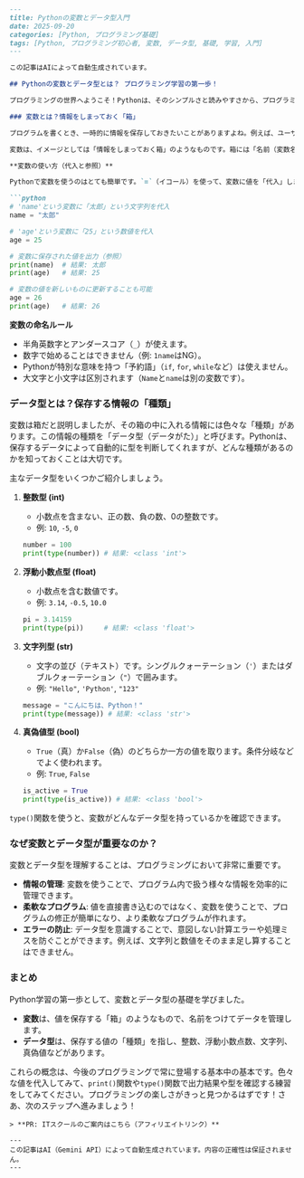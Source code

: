 ```markdown
---
title: Pythonの変数とデータ型入門
date: 2025-09-20
categories: [Python, プログラミング基礎]
tags: [Python, プログラミング初心者, 変数, データ型, 基礎, 学習, 入門]
---

この記事はAIによって自動生成されています。

## Pythonの変数とデータ型とは？ プログラミング学習の第一歩！

プログラミングの世界へようこそ！Pythonは、そのシンプルさと読みやすさから、プログラミング初心者にとって最適な言語の一つです。この記事では、Pythonプログラミングの基礎中の基礎である「変数」と「データ型」について、やさしい日本語でわかりやすく解説します。これらを理解することは、今後のPython学習において非常に重要なので、じっくり見ていきましょう。

### 変数とは？情報をしまっておく「箱」

プログラムを書くとき、一時的に情報を保存しておきたいことがありますよね。例えば、ユーザーの名前や計算結果などです。そんな時に活躍するのが「変数（へんすう）」です。

変数は、イメージとしては「情報をしまっておく箱」のようなものです。箱には「名前（変数名）」をつけ、その中に「値（データ）」を入れます。そして、必要に応じてその箱から値を取り出して使ったり、新しい値に入れ替えたりすることができます。

**変数の使い方（代入と参照）**

Pythonで変数を使うのはとても簡単です。`=`（イコール）を使って、変数に値を「代入」します。

```python
# 'name'という変数に「太郎」という文字列を代入
name = "太郎"

# 'age'という変数に「25」という数値を代入
age = 25

# 変数に保存された値を出力（参照）
print(name)  # 結果: 太郎
print(age)   # 結果: 25

# 変数の値を新しいものに更新することも可能
age = 26
print(age)   # 結果: 26
```

**変数の命名ルール**

*   半角英数字とアンダースコア（`_`）が使えます。
*   数字で始めることはできません（例: `1name`はNG）。
*   Pythonが特別な意味を持つ「予約語」（`if`, `for`, `while`など）は使えません。
*   大文字と小文字は区別されます（`Name`と`name`は別の変数です）。

### データ型とは？保存する情報の「種類」

変数は箱だと説明しましたが、その箱の中に入れる情報には色々な「種類」があります。この情報の種類を「データ型（データがた）」と呼びます。Pythonは、保存するデータによって自動的に型を判断してくれますが、どんな種類があるのかを知っておくことは大切です。

主なデータ型をいくつかご紹介しましょう。

1.  **整数型 (int)**
    *   小数点を含まない、正の数、負の数、0の整数です。
    *   例: `10`, `-5`, `0`
    ```python
    number = 100
    print(type(number)) # 結果: <class 'int'>
    ```

2.  **浮動小数点型 (float)**
    *   小数点を含む数値です。
    *   例: `3.14`, `-0.5`, `10.0`
    ```python
    pi = 3.14159
    print(type(pi))     # 結果: <class 'float'>
    ```

3.  **文字列型 (str)**
    *   文字の並び（テキスト）です。シングルクォーテーション（`'`）またはダブルクォーテーション（`"`）で囲みます。
    *   例: `"Hello"`, `'Python'`, `"123"`
    ```python
    message = "こんにちは、Python！"
    print(type(message)) # 結果: <class 'str'>
    ```

4.  **真偽値型 (bool)**
    *   `True`（真）か`False`（偽）のどちらか一方の値を取ります。条件分岐などでよく使われます。
    *   例: `True`, `False`
    ```python
    is_active = True
    print(type(is_active)) # 結果: <class 'bool'>
    ```

`type()`関数を使うと、変数がどんなデータ型を持っているかを確認できます。

### なぜ変数とデータ型が重要なのか？

変数とデータ型を理解することは、プログラミングにおいて非常に重要です。

*   **情報の管理**: 変数を使うことで、プログラム内で扱う様々な情報を効率的に管理できます。
*   **柔軟なプログラム**: 値を直接書き込むのではなく、変数を使うことで、プログラムの修正が簡単になり、より柔軟なプログラムが作れます。
*   **エラーの防止**: データ型を意識することで、意図しない計算エラーや処理ミスを防ぐことができます。例えば、文字列と数値をそのまま足し算することはできません。

### まとめ

Python学習の第一歩として、変数とデータ型の基礎を学びました。

*   **変数**は、値を保存する「箱」のようなもので、名前をつけてデータを管理します。
*   **データ型**は、保存する値の「種類」を指し、整数、浮動小数点数、文字列、真偽値などがあります。

これらの概念は、今後のプログラミングで常に登場する基本中の基本です。色々な値を代入してみて、`print()`関数や`type()`関数で出力結果や型を確認する練習をしてみてください。プログラミングの楽しさがきっと見つかるはずです！さあ、次のステップへ進みましょう！
```
> **PR: ITスクールのご案内はこちら（アフィリエイトリンク）**

---
この記事はAI（Gemini API）によって自動生成されています。内容の正確性は保証されません。
---
